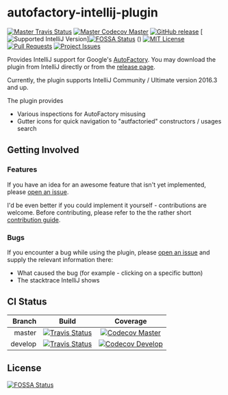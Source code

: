 # autofactory-intellij-plugin
[![Master Travis Status](https://img.shields.io/travis/matan129/autofactory-intellij-plugin/master.svg)](https://travis-ci.org/matan129/autofactory-intellij-plugin) [![Master Codecov Master](https://img.shields.io/codecov/c/github/matan129/autofactory-intellij-plugin/master.svg)](https://codecov.io/gh/matan129/autofactory-intellij-plugin) [![GitHub release](https://img.shields.io/github/release/matan129/autofactory-intellij-plugin.svg)](https://plugins.jetbrains.com/plugin/9807-google-autofactory-support) [![Supported IntelliJ Version](https://img.shields.io/badge/IntelliJ-2016.3%20and%20up-blue.svg)][![FOSSA Status](https://app.fossa.io/api/projects/git%2Bhttps%3A%2F%2Fgithub.com%2Fmatan129%2Fautofactory-intellij-plugin.svg?type=shield)](https://app.fossa.io/projects/git%2Bhttps%3A%2F%2Fgithub.com%2Fmatan129%2Fautofactory-intellij-plugin?ref=badge_shield)
() [![MIT License](https://img.shields.io/badge/license-MIT-blue.svg)](https://raw.githubusercontent.com/matan129/autofactory-intellij-plugin/master/LICENSE) [![Pull Requests](https://img.shields.io/github/issues-pr-raw/matan129/autofactory-intellij-plugin.svg)](https://github.com/matan129/autofactory-intellij-plugin/pulls) [![Project Issues](https://img.shields.io/github/issues-raw/matan129/autofactory-intellij-plugin.svg)](https://github.com/matan129/autofactory-intellij-plugin/issues)
 
Provides IntelliJ support for Google's [AutoFactory](https://github.com/google/auto/tree/master/factory).
You may download the plugin from IntelliJ directly or from the [release page](https://github.com/matan129/autofactory-intellij-plugin/releases).

Currently, the plugin supports IntelliJ Community / Ultimate version 2016.3 and up.

The plugin provides
* Various inspections for AutoFactory misusing
* Gutter icons for quick navigation to "autfactoried" constructors / usages search

## Getting Involved
### Features
If you have an idea for an awesome feature that isn't yet implemented, please [open an issue](https://github.com/matan129/autofactory-intellij-plugin/issues/new).

I'd be even better if you could implement it yourself - contributions are welcome. Before contributing, please refer to the the rather short [contribution guide](https://github.com/matan129/autofactory-intellij-plugin/blob/master/CONTRIBUTING.md).

### Bugs
If you encounter a bug while using the plugin, please [open an issue](https://github.com/matan129/autofactory-intellij-plugin/issues/new) and supply the relevant information there: 
 * What caused the bug (for example - clicking on a specific button)
 * The stacktrace IntelliJ shows

## CI Status
Branch | Build | Coverage
---:|:---:|:---:
master | [![Travis Status](https://img.shields.io/travis/matan129/autofactory-intellij-plugin/master.svg)](https://travis-ci.org/matan129/autofactory-intellij-plugin) | [![Codecov Master](https://img.shields.io/codecov/c/github/matan129/autofactory-intellij-plugin/master.svg)](https://codecov.io/gh/matan129/autofactory-intellij-plugin)
develop | [![Travis Status](https://img.shields.io/travis/matan129/autofactory-intellij-plugin/develop.svg)](https://travis-ci.org/matan129/autofactory-intellij-plugin) | [![Codecov Develop](https://img.shields.io/codecov/c/github/matan129/autofactory-intellij-plugin/develop.svg)](https://codecov.io/gh/matan129/autofactory-intellij-plugin)


## License
[![FOSSA Status](https://app.fossa.io/api/projects/git%2Bhttps%3A%2F%2Fgithub.com%2Fmatan129%2Fautofactory-intellij-plugin.svg?type=large)](https://app.fossa.io/projects/git%2Bhttps%3A%2F%2Fgithub.com%2Fmatan129%2Fautofactory-intellij-plugin?ref=badge_large)